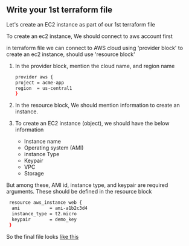 ## Write your 1st terraform file

Let's create an EC2 instance as part of our 1st terraform file

To create an ec2 instance, We should connect to aws account first 

in terraform file 
we can connect to AWS cloud using 'provider block'
to create an ec2 instance, should use 'resource block'
1. In the provider block, mention the cloud name, and region name 
   ```sh 
   provider aws {
   project = acme-app
   region  = us-central1
   }
   ```

1. In the resource block, We should mention information to create an instance. 
2. To create an EC2 instance (object), we should have the below information 
    - Instance name
    - Operating system (AMI)
    - instance Type 
    - Keypair
    - VPC
    - Storage
   
But among these, AMI id, instance type, and keypair are required arguments.
These should be defined in the resource block
```sh 
 resource aws_instance web {
  ami           = ami-a1b2c3d4
  instance_type = t2.micro
  keypair       = demo_key
 }
```

So the final file looks [like this](v1-ec2.tf)
